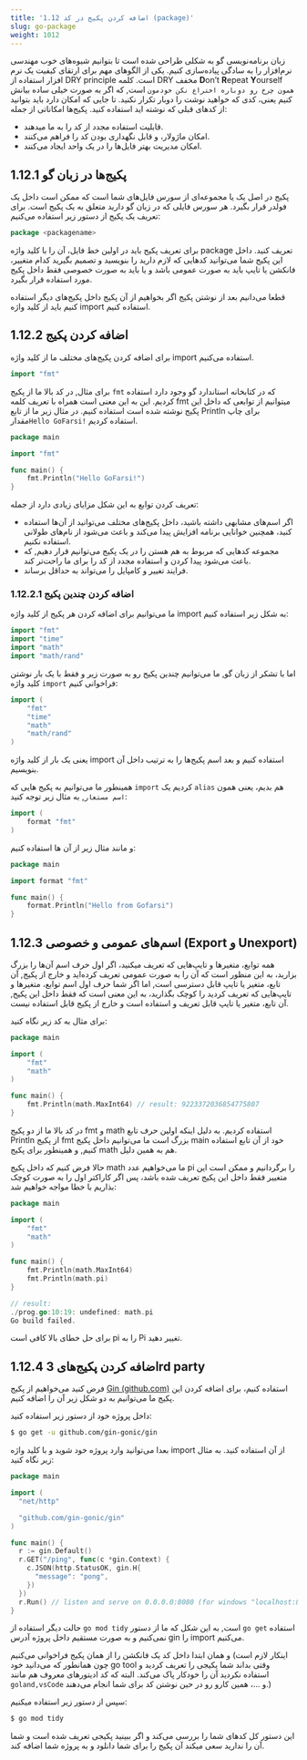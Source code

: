 ```yaml
---
title: '1.12 اضافه کردن پکیج در کد (package)'
slug: go-package
weight: 1012
---
```



زبان برنامه‌نویسی گو به شکلی طراحی شده است تا بتوانیم شیو‌ه‌های خوب مهندسی نرم‌افزار را به سادگی پیاده‌سازی کنیم. یکی از الگوهای مهم برای ارتقای کیفیت یک نرم افزار استفاده از DRY principle است. کلمه DRY مخفف **D**on’t **R**epeat **Y**ourself `همون چرخ رو دوباره اختراع نکن خودمون` است, که اگر به صورت خیلی ساده بیانش کنیم یعنی، کدی که خواهید نوشت را دوبار تکرار نکنید. تا جایی که امکان دارد باید بتوانید از کدهای قبلی که نوشته اید استفاده کنید. پکیج‌ها امکاناتی از جمله:
- قابلیت استفاده مجدد از کد را به ما میدهند.
- امکان ماژولار، و قابل نگهداری بودن کد را فراهم می‌کنند.
- امکان مدیریت بهتر فایل‌ها را در یک واحد ایجاد می‌کنند.

## 1.12.1 پکیج‌ها در زبان گو

پکیج در اصل یک یا مجموعه‌ای از سورس فایل‌های شما است که ممکن است داخل یک فولدر قرار بگیرد. هر سورس فایلی که در زبان گو دارید متعلق به یک پکیج است. برای تعریف یک پکیج از دستور زیر استفاده می‌کنیم:
```go
package <packagename>
```

برای تعریف پکیج باید در اولین خط فایل، آن را با کلید واژه package تعریف کنید. 
داخل این پکیج شما می‌توانید کد‌هایی که لازم دارید را بنویسید و تصمیم بگیرید کدام متغییر، فانکشن یا تایپ باید به صورت عمومی باشد و یا باید به صورت خصوصی فقط داخل پکیج مورد استفاده قرار بگیرد.

قطعا می‌دانیم بعد از نوشتن پکیج اگر بخواهیم از آن پکیج داخل پکیج‌های دیگر استفاده کنیم باید از کلید واژه import استفاده کنیم.

## 1.12.2 اضافه کردن پکیج

برای اضافه کردن پکیج‌های مختلف ما از کلید واژه import استفاده می‌کنیم.

```go
import "fmt"
```

برای مثال, در کد بالا ما از پکیج `fmt` که در کتابخانه استاندارد گو وجود دارد استفاده کردیم. این به این معنی است همراه با تعریف کلمه fmt میتوانیم از توابعی که داخل این پکیج نوشته شده است استفاده کنیم. در مثال زیر ما از تابع Println برای چاپ مقدار`Hello GoFarsi!‍` استفاده کردیم. 

```go
package main

import "fmt"

func main() {
	fmt.Println("Hello GoFarsi!")
}
```

تعریف کردن توابع به این شکل مزایای زیادی دارد از جمله:
- اگر اسم‌های مشابهی داشته باشید، داخل پکیج‌های مختلف می‌توانید از آن‌ها استفاده کنید، همچنین خوانایی برنامه افزایش پیدا می‌کند و باعث می‌شود از نام‌های طولانی استفاده نکنیم.
- مجموعه کدهایی که مربوط به هم هستن را در یک پکیج می‌توانیم قرار دهیم, که باعث می‌شود پیدا کردن و استفاده مجدد از کد را برای ما راحت‌تر کند.
- فرایند تغییر و کامپایل را می‌تواند به حداقل برساند.

### 1.12.2.1 اضافه کردن چندین پکیج

ما می‌توانیم برای اضافه کردن هر پکیج از کلید واژه import به شکل زیر استفاده کنیم:
```go
import "fmt"
import "time"
import "math"
import "math/rand"
```

اما با تشکر از زبان گو, ما می‌توانیم چندین پکیج رو به صورت زیر و فقط با یک بار نوشتن کلید واژه `import` فراخوانی کنیم:

```go
import (
	"fmt"
	"time"
	"math"
    "math/rand"
)
```

یعنی یک بار از کلید واژه import استفاده کنیم و بعد اسم پکیج‌ها را به ترتیب داخل آن بنویسیم.

همینطور ما می‌توانیم به پکیج هایی که `import` کردیم یک `alias` هم بدیم، یعنی همون `اسم مستعار`, به مثال زیر توجه کنید:

```go
import (
	format "fmt"
)
```

و مانند مثال زیر از آن ها استفاده کنیم:‌

```go
package main

import format "fmt"

func main() {
	format.Println("Hello from Gofarsi")
}
```

## 1.12.3 اسم‌های عمومی و خصوصی (Export و Unexport)

همه توابع، متغیر‌ها و تایپ‌هایی که تعریف میکنید، اگر اول حرف اسم‌ آن‌ها را بزرگ بزارید، به این منظور است که آن را به صورت عمومی تعریف کرده‌اید و خارج از پکیج, آن تابع، متغیر یا تایپ قابل دسترسی است, اما اگر شما حرف اول اسم توابع، متغیرها و تایپ‌هایی که تعریف کردید را کوچک بگذارید، به این معنی است که فقط داخل این پکیج, آن تابع، متغیر یا تایپ قابل تعریف و استفاده است و خارج از پکیج قابل استفاده نیست.

برای مثال به کد زیر نگاه کنید:

```go
package main

import (
	"fmt"
	"math"
)

func main() {
	fmt.Println(math.MaxInt64) // result: 9223372036854775807
}
```

در کد بالا ما از دو پکیج fmt و math استفاده کردیم. به دلیل اینکه اولین حرف تابع Println از پکیج fmt بزرگ است ما می‌توانیم داخل پکیج main خود از آن تابع استفاده کنیم, و همینطور برای پکیج math هم به همین دلیل. 

حالا فرض کنیم که داخل پکیج math ما می‌خواهیم عدد pi را برگردانیم و ممکن است این متغییر فقط داخل این پکیج تعریف شده باشد، پس اگر کاراکتر اول را به صورت کوچک بذاریم با خطا مواجه خواهیم شد:

```go
package main

import (
	"fmt"
	"math"
)

func main() {
	fmt.Println(math.MaxInt64) 
	fmt.Println(math.pi) 
}

// result:
./prog.go:10:19: undefined: math.pi
Go build failed.
```

برای حل خطای بالا کافی است pi را به Pi تغییر دهید.

## 1.12.4 اضافه کردن پکیج‌های 3rd party

فرض کنید می‌خواهیم از پکیج [ Gin (github.com)](https://github.com/gin-gonic/gin) استفاده کنیم، برای اضافه کردن این پکیج ما ‌می‌توانیم به دو شکل زیر آن را اضافه کنیم.


داخل پروژه خود از دستور زیر استفاده کنید:
```bash
$ go get -u github.com/gin-gonic/gin
```

بعدا می‌توانید وارد پروژه خود شوید و با کلید واژه import از  آن استفاده کنید. به مثال زیر نگاه کنید:

```go
package main

import (
  "net/http"

  "github.com/gin-gonic/gin"
)

func main() {
  r := gin.Default()
  r.GET("/ping", func(c *gin.Context) {
    c.JSON(http.StatusOK, gin.H{
      "message": "pong",
    })
  })
  r.Run() // listen and serve on 0.0.0.0:8080 (for windows "localhost:8080")
}
```

حالت دیگر استفاده از `go mod tidy` است, به این شکل که ما از دستور `go get` استفاده نمی‌کنیم و به صورت مستقیم داخل پروژه آدرس gin را import می‌کنیم. 

و همان ابتدا داخل کد یک فانکشن را از همان پکیج فراخوانی می‌کنیم (اینکار لازم است چون همانطور که می‌دانید خود go tool وقتی بداند شما پکیجی را تعریف کردید و استفاده نکردید آن را خودکار پاک می‌کند. البته که کد ادیتورهای معروف هم مانند `goland,vsCode` و ...، همین کارو رو در حین نوشتن کد برای شما انجام می‌دهند.)

سپس از دستور زیر استفاده میکنیم:
```bash
$ go mod tidy
```

این دستور کل کدهای شما را بررسی می‌کند و اگر ببینید پکیجی تعریف شده است و شما آن را ندارید سعی میکند آن پکیج را برای شما دانلود و به پروژه شما اضافه کند.
